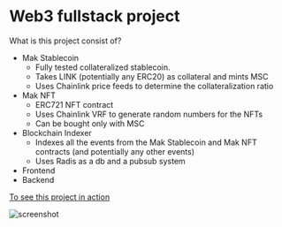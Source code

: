 # Web3 fullstack project

What is this project consist of?

- Mak Stablecoin
  - Fully tested collateralized stablecoin.
  - Takes LINK (potentially any ERC20) as collateral and mints MSC
  - Uses Chainlink price feeds to determine the collateralization ratio
- Mak NFT
  - ERC721 NFT contract
  - Uses Chainlink VRF to generate random numbers for the NFTs
  - Can be bought only with MSC
- Blockchain Indexer
  - Indexes all the events from the Mak Stablecoin and Mak NFT contracts (and potentially any other events)
  - Uses Radis as a db and a pubsub system
- Frontend
- Backend

[To see this project in action](https://drive.google.com/file/d/1mola77K-14MwQIjGo3HHw2HtfUNeMFnl/view?usp=sharing)

![screenshot](https://i.postimg.cc/fR7GDKq5/Screenshot-2024-04-11-133522.png)
